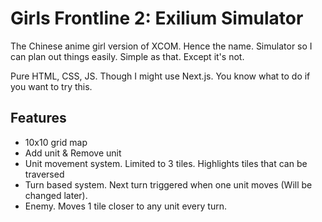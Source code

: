 # Girls Frontline 2: Exilium Simulator
The Chinese anime girl version of XCOM. Hence the name. Simulator so I can plan out things easily. Simple as that. Except it's not.

Pure HTML, CSS, JS. Though I might use Next.js. You know what to do if you want to try this.

## Features
- 10x10 grid map
- Add unit & Remove unit
- Unit movement system. Limited to 3 tiles. Highlights tiles that can be traversed
- Turn based system. Next turn triggered when one unit moves (Will be changed later).
- Enemy. Moves 1 tile closer to any unit every turn. 